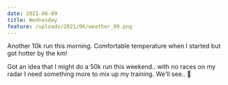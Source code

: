 ```yaml
---
date: 2021-06-09
title: Wednesday
feature: /uploads/2021/06/weather_09.png
---
```


Another 10k run this morning. Comfortable temperature when I started but got hotter by the km!

Got an idea that I might do a 50k run this weekend.. with no races on my radar I need something more to mix up my training. We'll see.. 🙈
